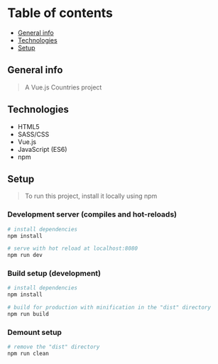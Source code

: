 # Table of contents

- [General info](#general-info)
- [Technologies](#technologies)
- [Setup](#setup)

## General info

> A Vue.js Countries project

## Technologies

- HTML5
- SASS/CSS
- Vue.js
- JavaScript (ES6)
- npm

## Setup

> To run this project, install it locally using npm

### Development server (compiles and hot-reloads)

```bash
# install dependencies
npm install

# serve with hot reload at localhost:8080
npm run dev
```

### Build setup (development)

```bash
# install dependencies
npm install

# build for production with minification in the "dist" directory
npm run build
```

### Demount setup

```bash
# remove the "dist" directory
npm run clean
```
